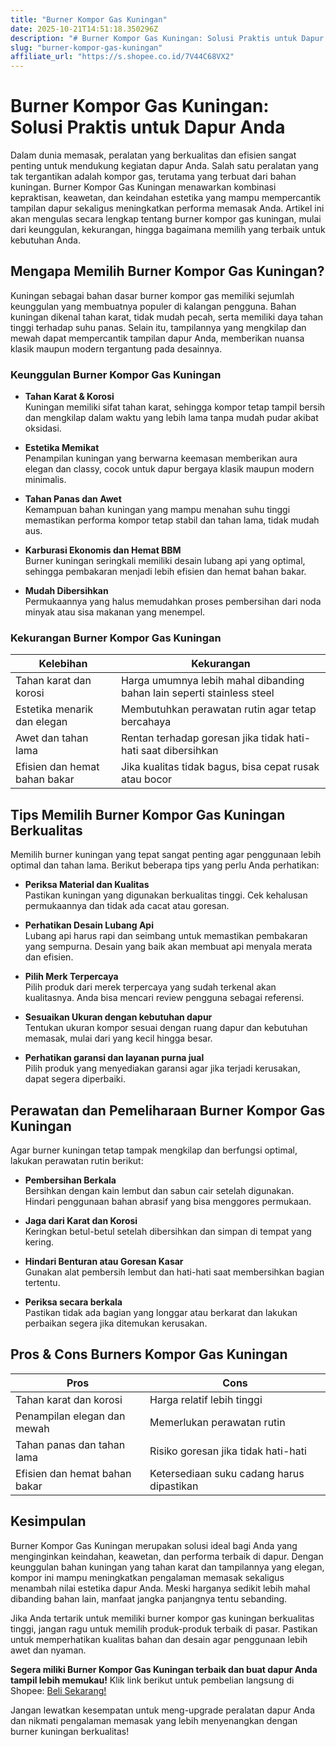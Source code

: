 ```yaml
---
title: "Burner Kompor Gas Kuningan"
date: 2025-10-21T14:51:18.350296Z
description: "# Burner Kompor Gas Kuningan: Solusi Praktis untuk Dapur Anda..."
slug: "burner-kompor-gas-kuningan"
affiliate_url: "https://s.shopee.co.id/7V44C68VX2"
---
```

# Burner Kompor Gas Kuningan: Solusi Praktis untuk Dapur Anda

Dalam dunia memasak, peralatan yang berkualitas dan efisien sangat penting untuk mendukung kegiatan dapur Anda. Salah satu peralatan yang tak tergantikan adalah kompor gas, terutama yang terbuat dari bahan kuningan. Burner Kompor Gas Kuningan menawarkan kombinasi kepraktisan, keawetan, dan keindahan estetika yang mampu mempercantik tampilan dapur sekaligus meningkatkan performa memasak Anda. Artikel ini akan mengulas secara lengkap tentang burner kompor gas kuningan, mulai dari keunggulan, kekurangan, hingga bagaimana memilih yang terbaik untuk kebutuhan Anda.

## Mengapa Memilih Burner Kompor Gas Kuningan?

Kuningan sebagai bahan dasar burner kompor gas memiliki sejumlah keunggulan yang membuatnya populer di kalangan pengguna. Bahan kuningan dikenal tahan karat, tidak mudah pecah, serta memiliki daya tahan tinggi terhadap suhu panas. Selain itu, tampilannya yang mengkilap dan mewah dapat mempercantik tampilan dapur Anda, memberikan nuansa klasik maupun modern tergantung pada desainnya.

### Keunggulan Burner Kompor Gas Kuningan

- **Tahan Karat & Korosi**  
  Kuningan memiliki sifat tahan karat, sehingga kompor tetap tampil bersih dan mengkilap dalam waktu yang lebih lama tanpa mudah pudar akibat oksidasi.

- **Estetika Memikat**  
  Penampilan kuningan yang berwarna keemasan memberikan aura elegan dan classy, cocok untuk dapur bergaya klasik maupun modern minimalis.

- **Tahan Panas dan Awet**  
  Kemampuan bahan kuningan yang mampu menahan suhu tinggi memastikan performa kompor tetap stabil dan tahan lama, tidak mudah aus.

- **Karburasi Ekonomis dan Hemat BBM**  
  Burner kuningan seringkali memiliki desain lubang api yang optimal, sehingga pembakaran menjadi lebih efisien dan hemat bahan bakar.

- **Mudah Dibersihkan**  
  Permukaannya yang halus memudahkan proses pembersihan dari noda minyak atau sisa makanan yang menempel.

### Kekurangan Burner Kompor Gas Kuningan

| **Kelebihan** | **Kekurangan**       |
|----------------|----------------------|
| Tahan karat dan korosi | Harga umumnya lebih mahal dibanding bahan lain seperti stainless steel |
| Estetika menarik dan elegan | Membutuhkan perawatan rutin agar tetap bercahaya |
| Awet dan tahan lama | Rentan terhadap goresan jika tidak hati-hati saat dibersihkan |
| Efisien dan hemat bahan bakar | Jika kualitas tidak bagus, bisa cepat rusak atau bocor |

## Tips Memilih Burner Kompor Gas Kuningan Berkualitas

Memilih burner kuningan yang tepat sangat penting agar penggunaan lebih optimal dan tahan lama. Berikut beberapa tips yang perlu Anda perhatikan:

- **Periksa Material dan Kualitas**  
  Pastikan kuningan yang digunakan berkualitas tinggi. Cek kehalusan permukaannya dan tidak ada cacat atau goresan.

- **Perhatikan Desain Lubang Api**  
  Lubang api harus rapi dan seimbang untuk memastikan pembakaran yang sempurna. Desain yang baik akan membuat api menyala merata dan efisien.

- **Pilih Merk Terpercaya**  
  Pilih produk dari merek terpercaya yang sudah terkenal akan kualitasnya. Anda bisa mencari review pengguna sebagai referensi.

- **Sesuaikan Ukuran dengan kebutuhan dapur**  
  Tentukan ukuran kompor sesuai dengan ruang dapur dan kebutuhan memasak, mulai dari yang kecil hingga besar.

- **Perhatikan garansi dan layanan purna jual**  
  Pilih produk yang menyediakan garansi agar jika terjadi kerusakan, dapat segera diperbaiki.

## Perawatan dan Pemeliharaan Burner Kompor Gas Kuningan

Agar burner kuningan tetap tampak mengkilap dan berfungsi optimal, lakukan perawatan rutin berikut:

- **Pembersihan Berkala**  
  Bersihkan dengan kain lembut dan sabun cair setelah digunakan. Hindari penggunaan bahan abrasif yang bisa menggores permukaan.

- **Jaga dari Karat dan Korosi**  
  Keringkan betul-betul setelah dibersihkan dan simpan di tempat yang kering.

- **Hindari Benturan atau Goresan Kasar**  
  Gunakan alat pembersih lembut dan hati-hati saat membersihkan bagian tertentu.

- **Periksa secara berkala**  
  Pastikan tidak ada bagian yang longgar atau berkarat dan lakukan perbaikan segera jika ditemukan kerusakan.

## Pros & Cons Burners Kompor Gas Kuningan

| **Pros** | **Cons** |
|---|---|
| Tahan karat dan korosi | Harga relatif lebih tinggi |
| Penampilan elegan dan mewah | Memerlukan perawatan rutin |
| Tahan panas dan tahan lama | Risiko goresan jika tidak hati-hati |
| Efisien dan hemat bahan bakar | Ketersediaan suku cadang harus dipastikan |

## Kesimpulan

Burner Kompor Gas Kuningan merupakan solusi ideal bagi Anda yang menginginkan keindahan, keawetan, dan performa terbaik di dapur. Dengan keunggulan bahan kuningan yang tahan karat dan tampilannya yang elegan, kompor ini mampu meningkatkan pengalaman memasak sekaligus menambah nilai estetika dapur Anda. Meski harganya sedikit lebih mahal dibanding bahan lain, manfaat jangka panjangnya tentu sebanding.

Jika Anda tertarik untuk memiliki burner kompor gas kuningan berkualitas tinggi, jangan ragu untuk memilih produk-produk terbaik di pasar. Pastikan untuk memperhatikan kualitas bahan dan desain agar penggunaan lebih awet dan nyaman.

**Segera miliki Burner Kompor Gas Kuningan terbaik dan buat dapur Anda tampil lebih memukau!** Klik link berikut untuk pembelian langsung di Shopee: [Beli Sekarang!](https://s.shopee.co.id/7V44C68VX2)  

Jangan lewatkan kesempatan untuk meng-upgrade peralatan dapur Anda dan nikmati pengalaman memasak yang lebih menyenangkan dengan burner kuningan berkualitas!